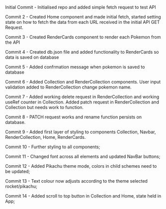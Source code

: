 Initial Commit - Initialised repo and added simple fetch request to test API

Commit 2 - Created Home component and made initial fetch, started setting state on how to fetch the data from each URL received in the initial API GET Request.

Commit 3 - Created RenderCards component to render each Pokemon from the API

Commit 4 - Created db.json file and added functionality to RenderCards so data is saved on database

Commit 5 - Added confrmation message when pokemon is saved to database

Commit 6 - Added Collection and RenderCollection components. User input validation added to RenderCollection change pokemon name.

Commit 7 - Added working delete request in RenderCollection and working useRef counter in Collection. Added patch request in RenderCollection and Collection but needs work to function. 

Commit 8 - PATCH request works and rename function persists on database. 

Commit 9 - Added first layer of styling to components Collection, Navbar, RenderCollection, Home, RenderCards.

Commit 10 - Further styling to all components;

Commit 11 - Changed font across all elements and updated NavBar buttons;

Commit 12 - Added Pikachu theme mode, colors in child schemes need to be updated;

Commit 13 - Text colour now adjusts according to the theme selected rocket/pikachu;

Commit 14 - Added scroll to top button in Collection and Home, state held in App; 